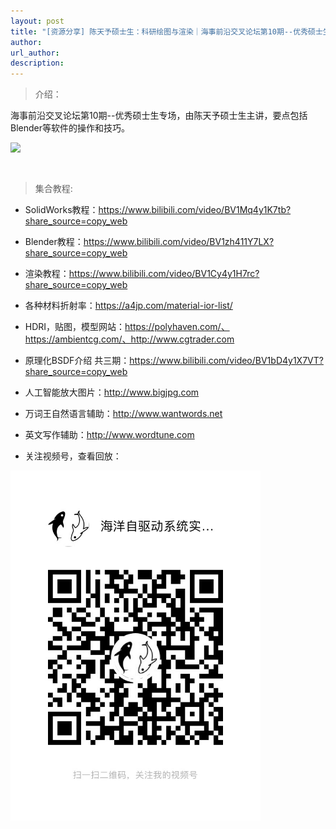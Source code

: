 ```yaml
---
layout: post
title: "[资源分享] 陈天予硕士生：科研绘图与渲染｜海事前沿交叉论坛第10期--优秀硕士生专场"
author: 
url_author: 
description: 
---
```


> 介绍：

海事前沿交叉论坛第10期--优秀硕士生专场，由陈天予硕士生主讲，要点包括Blender等软件的操作和技巧。

<img src="https://cdn.jsdelivr.net/gh/MSPSLab/lab_images/blogs/sl_10.png" style="margin: 0 auto;width: 400px;margin-bottom: 30px;">

> 集合教程:

- SolidWorks教程：https://www.bilibili.com/video/BV1Mq4y1K7tb?share_source=copy_web

- Blender教程：https://www.bilibili.com/video/BV1zh411Y7LX?share_source=copy_web

- 渲染教程：https://www.bilibili.com/video/BV1Cy4y1H7rc?share_source=copy_web

- 各种材料折射率：https://a4jp.com/material-ior-list/

- HDRI，贴图，模型网站：https://polyhaven.com/、https://ambientcg.com/、http://www.cgtrader.com

- 原理化BSDF介绍 共三期：https://www.bilibili.com/video/BV1bD4y1X7VT?share_source=copy_web

- 人工智能放大图片：http://www.bigjpg.com

- 万词王自然语言辅助：http://www.wantwords.net

- 英文写作辅助：http://www.wordtune.com

- 关注视频号，查看回放：

<img src="/videos/archive/code.png" style="margin: 0 auto;width: 400px;margin-bottom: 30px;">
